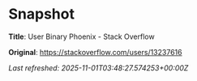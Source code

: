 # Snapshot

**Title**: User Binary Phoenix - Stack Overflow

**Original**: <https://stackoverflow.com/users/13237616>

_Last refreshed: 2025-11-01T03:48:27.574253+00:00Z_
